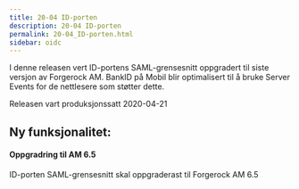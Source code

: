 ```yaml
---
title: 20-04 ID-porten
description: 20-04 ID-porten
permalink: 20-04_ID-porten.html
sidebar: oidc
---
```



I denne releasen vert ID-portens SAML-grensesnitt oppgradert til siste versjon av Forgerock AM. BankID på Mobil blir optimalisert til å bruke Server Events for de nettlesere som støtter dette.



Releasen vart produksjonssatt 2020-04-21

## Ny funksjonalitet:


#### Oppgradring til AM 6.5

ID-porten SAML-grensesnitt skal oppgraderast til Forgerock AM 6.5

